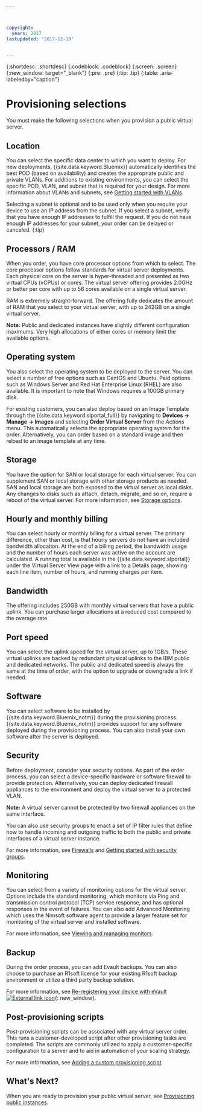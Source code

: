 ```yaml
---



copyright:
  years: 2017
lastupdated: "2017-12-19"


---
```


{:shortdesc: .shortdesc}
{:codeblock: .codeblock}
{:screen: .screen}
{:new_window: target="_blank"}
{:pre: .pre}
{:tip: .tip}
{:table: .aria-labeledby="caption"}

# Provisioning selections
You must make the following selections when you provision a public virtual server.

## Location
You can select the specific data center to which you want to deploy. For new deployments, {{site.data.keyword.Bluemix}} automatically identifies the best POD (based on availability) and creates the appropriate public and private VLANs. For additions to existing environments, you can select the specific POD, VLAN, and subnet that is required for your design. For more information about VLANs and subnets, see [Getting started with VLANs](/docs/infrastructure/vlans/getting-started.html).

Selecting a subnet is optional and to be used only when you require your device to use an IP address from the subnet. If you select a subnet, verify that you have enough IP addresses to fulfill the request. If you do not have enough IP addresses for your subnet, your order can be delayed or canceled.
{:tip}

## Processors / RAM
When you order, you have core processor options from which to select. The core processor options follow standards for virtual server deployments. Each physical core on the server is hyper-threaded and presented as two virtual CPUs (vCPUs) or cores. The virtual server offering provides 2.0GHz or better per core with up to 56 cores available on a single virtual server.

RAM is extremely straight-forward. The offering fully dedicates the amount of RAM that you select to your virtual server, with up to 242GB on a single virtual server.

**Note:** Public and dedicated instances have slightly different configuration maximums. Very high allocations of either cores or memory limit the available options.

## Operating system

You also select the operating system to be deployed to the server. You can select a number of free options such as CentOS and Ubuntu. Paid  options such as Windows Server and Red Hat Enterprise Linux (RHEL) are also available. It is important to note that Windows requires a 100GB primary disk.

For existing customers, you can also deploy based on an Image Template through the {{site.data.keyword.slportal_full}} by navigating to **Devices -> Manage -> Images** and selecting **Order Virtual Server** from the *Actions* menu.  This automatically selects the appropriate operating system for the order.  Alternatively, you can order based on a standard image and then reload to an image template at any time.

## Storage

You have the option for SAN or local storage for each virtual server. You can supplement SAN or local storage with other storage products as needed. SAN and local storage are both exposed to the virtual server as local disks. Any changes to disks such as attach, detach, migrate, and so on, require a reboot of the virtual server. For more information, see [Storage options](../vsi/storage/vsi_about_storage.html).

## Hourly and monthly billing

You can select hourly or monthly billing for a virtual server. The primary difference, other than cost, is that hourly servers do not have an included bandwidth allocation. At the end of a billing period, the bandwidth usage and the number of hours each server was active on the account are calculated. A running total is available in the {{site.data.keyword.slportal}} under the Virtual Server View page with a link to a Details page, showing each line item, number of hours, and running charges per item.

## Bandwidth

The offering includes 250GB with monthly virtual servers that have a public uplink. You can purchase larger allocations at a reduced cost compared to the overage rate.

## Port speed

You can select the uplink speed for the virtual server, up to 1GB/s. These virtual uplinks are backed by redundant physical uplinks to the IBM public and dedicated networks. The public and dedicated speed is always the same at the time of order, with the option to upgrade or downgrade a link if needed.

## Software

You can select software to be installed by {{site.data.keyword.Bluemix_notm}} during the provisioning process. {{site.data.keyword.Bluemix_notm}} provides support for any software deployed during the provisioning process. You can also install your own software after the server is deployed.

## Security

Before deployment, consider your security options. As part of the order process, you can select a device-specific hardware or software firewall to provide protection. Alternatively, you can deploy dedicated firewall appliances to the environment and deploy the virtual server to a protected VLAN. 

**Note:** A virtual server cannot be protected by two firewall appliances on the same interface. 

You can also use security groups to enact a set of IP filter rules that define how to handle incoming and outgoing traffic to both the public and private interfaces of a virtual server instance.

For more information, see [Firewalls](vsi_security_options.html) and [Getting started with security groups](/docs/infrastructure/security-groups/sg_index.html).

## Monitoring

You can select from a variety of monitoring options for the virtual server. Options include the standard monitoring, which monitors via Ping and transmission control protocol (TCP) service response, and has optional responses in the event of failures. You can also add Advanced Monitoring which uses the Nimsoft software agent to provide a larger feature set for monitoring of the virtual server and installed software.

For more information, see [Viewing and managing monitors](vsi_viewing_monitors.html).

## Backup

During the order process, you can add Evault backups. You can also choose to purchase an R1soft license for your existing R1soft backup environment or utilize a third party backup solution.

For more information, see [Re-registering your device with eVault ![External link icon](../icons/launch-glyph.svg "External link icon")](https://knowledgelayer.softlayer.com/procedure/how-do-i-re-register-evault){: new_window}.

## Post-provisioning scripts

Post-provisioning scripts can be associated with any virtual server order. This runs a customer-developed script after other provisioning tasks are completed. The scripts are commonly utilized to apply a customer-specific configuration to a server and to aid in automation of your scaling strategy.

For more information, see [Adding a custom provisioning script](vsi_add_script.html).

## What's Next?
When you are ready to provision your public virtual server, see [Provisioning public instances](vsi_provision_public.html).
